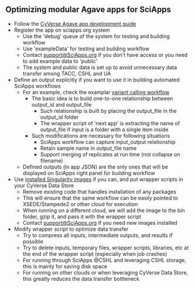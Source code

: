 Optimizing modular Agave apps for SciApps
-------
* Follow the [CyVerse Agave app development guide](https://github.com/cyverse/cyverse-sdk)
* Register the app on sciapps.org system
  * Use the 'debug' queue of the system for testing and building workflow
  * Use 'exampleData' for testing and building workflow
  * Contact support@SciApps.org if you don't have access or you need to add example data to 'public'
  * The system and public data is set up to avoid unnecessary data transfer among TACC, CSHL and UA
* Define an output explicitly if you want to use it in building automated SciApps workflows
  * For an example, check the examplar [variant calling workflow](../wrappers/platypus_workflow/README.md)
    * The basic idea is to build one-to-one relationship between output_id and output_file
      * Such relationship is built by placing the output_file in the output_id folder
      * The wrapper script of 'next app' is extracting the name of output_file if input is a folder with a single item inside
    * Such modifications are necessary for following situations
      * SciApps workflow can capture input_output relationship
      * Retain sample name in output_file name
      * Support merging of replicates at run time (not collapse on filename)  
  * Defined outputs (in app JSON) are the only ones that will be displayed on SciApps right panel for building workflow
* Use [installed Singularity images](Singularity-SciApps.md) if you can, and put wrapper scripts in your CyVerse Data Store
  * Remove existing code that handles installation of any packages
  * This will ensure that the same workflow can be easily pointed to XSEDE/Stampede2 or other cloud for execution
  * When running on a different cloud, we will add the image to the bin folder, gzip it, and pass it with the wrapper script
  * Contact support@SciApps.org if you need new images installed
* Modify wrapper script to optimize data transfer
  * Try to compress all inputs, intermediate outputs, and results if possible
  * Try to delete inputs, temporary files, wrapper scripts, libraries, etc at the end of the wrapper script (especially when job crashes)
  * For running through SciApps @CSHL and leveraging CSHL storage, this is mainly for saving disk space 
  * For running on other clouds or when leveraging CyVerse Data Store, this greatly reduces the data transfer bottleneck
